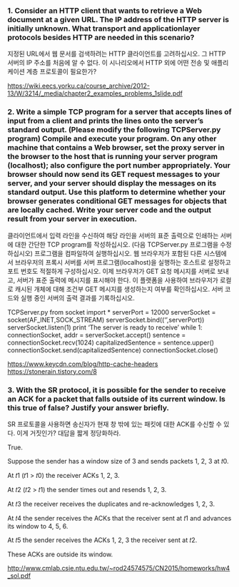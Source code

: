 ### 1. Consider an HTTP client that wants to retrieve a Web document at a given URL. The IP address of the HTTP server is initially unknown. What transport and applicationlayer protocols besides HTTP are needed in this scenario?
지정된 URL에서 웹 문서를 검색하려는 HTTP 클라이언트를 고려하십시오. 그 HTTP 서버의 IP 주소를 처음에 알 수 없다. 이 시나리오에서 HTTP 외에 어떤 전송 및 애플리케이션 계층 프로토콜이 필요한가?

https://wiki.eecs.yorku.ca/course_archive/2012-13/W/3214/_media/chapter2_examples_problems_1slide.pdf

### 2. Write a simple TCP program for a server that accepts lines of input from a client and prints the lines onto the server’s standard output. (Please modify the following TCPServer.py program) Compile and execute your program. On any other machine that contains a Web browser, set the proxy server in the browser to the host that is running your server program (localhost); also configure the port number appropriately. Your browser should now send its GET request messages to your server, and your server should display the messages on its standard output. Use this platform to determine whether your browser generates conditional GET messages for objects that are locally cached. Write your server code and the output result from your server in execution.

클라이언트에서 입력 라인을 수신하여 해당 라인을 서버의 표준 출력으로 인쇄하는 서버에 대한 간단한  TCP program를 작성하십시오. (다음 TCPServer.py 프로그램을 수정하십시오) 프로그램을 컴파일하여 실행하십시오. 웹 브라우저가 포함된 다른 시스템에서 브라우저의 프록시 서버를 서버 프로그램(localhost)을 실행하는 호스트로 설정하고 포트 번호도 적절하게 구성하십시오. 이제 브라우저가 GET 요청 메시지를 서버로 보내고, 서버가 표준 출력에 메시지를 표시해야 한다. 이 플랫폼을 사용하여 브라우저가 로컬로 캐시된 개체에 대해 조건부 GET 메시지를 생성하는지 여부를 확인하십시오. 서버 코드와 실행 중인 서버의 출력 결과를 기록하십시오.

TCPServer.py
from socket import *
serverPort = 12000
serverSocket = socket(AF_INET,SOCK_STREAM)
serverSocket.bind((‘’,serverPort))
serverSocket.listen(1)
print ‘The server is ready to receive’
while 1:
connectionSocket, addr = serverSocket.accept()
sentence = connectionSocket.recv(1024)
capitalizedSentence = sentence.upper()
connectionSocket.send(capitalizedSentence)
connectionSocket.close()

https://www.keycdn.com/blog/http-cache-headers
https://stonerain.tistory.com/8

### 3. With the SR protocol, it is possible for the sender to receive an ACK for a packet that falls outside of its current window. Is this true of false? Justify your answer briefly.
SR 프로토콜을 사용하면 송신자가 현재 창 밖에 있는 패킷에 대한 ACK를 수신할 수 있다. 이게 거짓인가? 대답을 짧게 정당화하라.

True.

Suppose the sender has a window size of 3 and sends packets 1, 2, 3 at 𝑡0. 

At 𝑡1 (𝑡1 > 𝑡0) the receiver ACKs 1, 2, 3. 

At 𝑡2 (𝑡2 > 𝑡1) the sender times out and resends 1, 2, 3. 

At 𝑡3 the receiver receives the duplicates and re-acknowledges 1, 2, 3. 

At 𝑡4 the sender receives the ACKs that the receiver sent at 𝑡1 and advances its window to 4, 5, 6. 

At 𝑡5 the sender receives the ACKs 1, 2, 3 the receiver sent at 𝑡2. 

These ACKs are outside its window.

http://www.cmlab.csie.ntu.edu.tw/~rod24574575/CN2015/homeworks/hw4_sol.pdf

